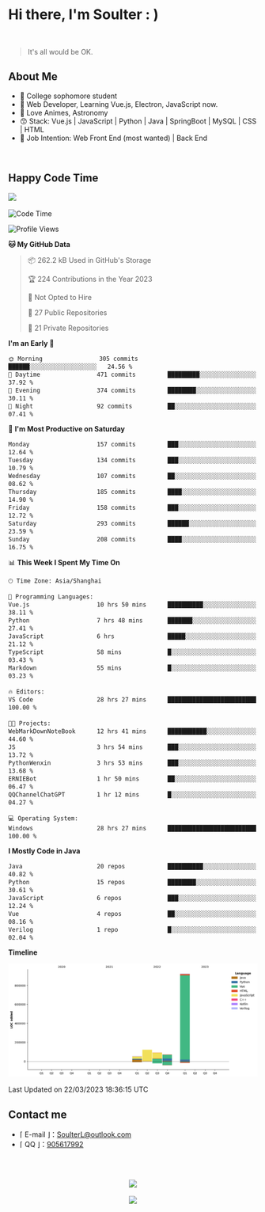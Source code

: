<!-- [![Bilibili](https://img.shields.io/badge/dynamic/json?label=bilibili&query=%24.data.follower&url=https%3A%2F%2Fapi.bilibili.com%2Fx%2Frelation%2Fstat%3Fvmid%3D29867566%26jsonp%3Djsonp)](https://space.bilibili.com/29867566)
-->

# Hi there, I'm Soulter : )

<br/>

> It's all would be OK.

<!-- Made the acquaintance of [Rockchin](https://github.com/RockchinQ) in Junior 3, and starting the road of further programming learning. -->

## About Me

<ul>
<li> 🏫 College sophomore student 
<!-- <li>摄影、后期 / Photography, Video Editing -->
<!-- <li>动漫 / Anime -->
<li> 🍕 Web Developer, Learning Vue.js, Electron, JavaScript now. 
<li> 🥰 Love Animes, Astronomy
<li> 😙 Stack: Vue.js | JavaScript | Python | Java | SpringBoot | MySQL | CSS | HTML
<li> 🤗 Job Intention: Web Front End (most wanted) | Back End
<!-- <li>Minecraft, Genshin Impact, CS:GO -->
<!-- <li>Minecraft -->
<!-- <li>喜欢自然科学 / Love natural science -->
</ul>

<!-- ## 项目 / Projects
<ul>
<li> [Web] Sodiary - 一个轻量化CMS系统
<li> [Web] 学校毕业生分布图网站 https://stumap.idoknow.top
<li> [Python] 基于向日葵8号气象卫星的实时地球壁纸
<li> [Python] 自动化获取某电商售后服务平台订单信息
<li> [Java-Android] 简易的电脑远程控制项目GhostJ-安卓主控端
<li> [Java-Android] 简单的跨平台通知同步项目-安卓端
<li> [Java-Android] MinecraftServerManager - 获取MC服务器信息（版本、服务端、模式、玩家）
<li> [Java] 一个半成品的点餐系统 <s>鸽了3年了，正准备用SSM+Element重构</s> 

<li> [Java] Ticketer Server - 定制化订单管理
<li> [Java-Android] 一个可以在手机上以悬浮窗的形式运行H5游戏的软件 <s>初学Android时用来练手的</s>
<li> [C] Unlimited War - 基于Funcode游戏引擎，小组制作的一款游戏。（学校作业）
<li> <s>[Deprecated] 基于trace.moe的以图搜番的手机端（官方更新了API之后没维护，所以现在用不了了，不过这网站是真强大</s>
<li> ......
</ul> -->
<br/>

## Happy Code Time

<img src="https://wakatime.com/share/@Soulter/16f8a829-20dc-4a92-9c40-1b257459952b.svg" width="550"/>

<!--START_SECTION:waka-->
![Code Time](http://img.shields.io/badge/Code%20Time-317%20hrs%2037%20mins-blue)

![Profile Views](http://img.shields.io/badge/Profile%20Views-70-blue)

**🐱 My GitHub Data** 

> 📦 262.2 kB Used in GitHub's Storage 
 > 
> 🏆 224 Contributions in the Year 2023
 > 
> 🚫 Not Opted to Hire
 > 
> 📜 27 Public Repositories 
 > 
> 🔑 21 Private Repositories 
 > 
**I'm an Early 🐤** 

```text
🌞 Morning                305 commits         ██████░░░░░░░░░░░░░░░░░░░   24.56 % 
🌆 Daytime                471 commits         █████████░░░░░░░░░░░░░░░░   37.92 % 
🌃 Evening                374 commits         ████████░░░░░░░░░░░░░░░░░   30.11 % 
🌙 Night                  92 commits          ██░░░░░░░░░░░░░░░░░░░░░░░   07.41 % 
```
📅 **I'm Most Productive on Saturday** 

```text
Monday                   157 commits         ███░░░░░░░░░░░░░░░░░░░░░░   12.64 % 
Tuesday                  134 commits         ███░░░░░░░░░░░░░░░░░░░░░░   10.79 % 
Wednesday                107 commits         ██░░░░░░░░░░░░░░░░░░░░░░░   08.62 % 
Thursday                 185 commits         ████░░░░░░░░░░░░░░░░░░░░░   14.90 % 
Friday                   158 commits         ███░░░░░░░░░░░░░░░░░░░░░░   12.72 % 
Saturday                 293 commits         ██████░░░░░░░░░░░░░░░░░░░   23.59 % 
Sunday                   208 commits         ████░░░░░░░░░░░░░░░░░░░░░   16.75 % 
```


📊 **This Week I Spent My Time On** 

```text
🕑︎ Time Zone: Asia/Shanghai

💬 Programming Languages: 
Vue.js                   10 hrs 50 mins      ██████████░░░░░░░░░░░░░░░   38.11 % 
Python                   7 hrs 48 mins       ███████░░░░░░░░░░░░░░░░░░   27.41 % 
JavaScript               6 hrs               █████░░░░░░░░░░░░░░░░░░░░   21.12 % 
TypeScript               58 mins             █░░░░░░░░░░░░░░░░░░░░░░░░   03.43 % 
Markdown                 55 mins             █░░░░░░░░░░░░░░░░░░░░░░░░   03.23 % 

🔥 Editors: 
VS Code                  28 hrs 27 mins      █████████████████████████   100.00 % 

🐱‍💻 Projects: 
WebMarkDownNoteBook      12 hrs 41 mins      ███████████░░░░░░░░░░░░░░   44.60 % 
JS                       3 hrs 54 mins       ███░░░░░░░░░░░░░░░░░░░░░░   13.72 % 
PythonWenxin             3 hrs 53 mins       ███░░░░░░░░░░░░░░░░░░░░░░   13.68 % 
ERNIEBot                 1 hr 50 mins        ██░░░░░░░░░░░░░░░░░░░░░░░   06.47 % 
QQChannelChatGPT         1 hr 12 mins        █░░░░░░░░░░░░░░░░░░░░░░░░   04.27 % 

💻 Operating System: 
Windows                  28 hrs 27 mins      █████████████████████████   100.00 % 
```

**I Mostly Code in Java** 

```text
Java                     20 repos            ██████████░░░░░░░░░░░░░░░   40.82 % 
Python                   15 repos            ████████░░░░░░░░░░░░░░░░░   30.61 % 
JavaScript               6 repos             ███░░░░░░░░░░░░░░░░░░░░░░   12.24 % 
Vue                      4 repos             ██░░░░░░░░░░░░░░░░░░░░░░░   08.16 % 
Verilog                  1 repo              █░░░░░░░░░░░░░░░░░░░░░░░░   02.04 % 
```



**Timeline**

![Lines of Code chart](https://raw.githubusercontent.com/Soulter/Soulter/main/assets/bar_graph.png)


 Last Updated on 22/03/2023 18:36:15 UTC
<!--END_SECTION:waka-->

## Contact me

-  ⌈ E-mail ⌋：[SoulterL@outlook.com](SoulterL@outlook.com)
-  ⌈ QQ ⌋：[905617992](https://qm.qq.com/cgi-bin/qm/qr?k=ZO0dHlDXgp2jBztY9xsdkUoZtQ8YcNw8&noverify=0)
<br/>
<br/>

<p align="center">
 <img href="https://github.com/Soulter" src="https://github-readme-stats.vercel.app/api?username=Soulter&title_color=fa4694&count_private=true&theme=jolly">

</p>
<p align="center">
<img src="https://profile-counter.glitch.me/{Soulter}/count.svg" />
</p>
<!-- <img height="180em" src="https://github-readme-stats.vercel.app/api/top-langs?username=Soulter&show_icons=true&locale=en&layout=compact&hide_border=true&theme=radical" alt="Soulter" align = "center"/></p> -->

<!-- ![Metrics](https://metrics.lecoq.io/Soulter?template=classic&isocalendar=1&isocalendar.duration=full-year) -->

<!-- ![Metrics](https://metrics.lecoq.io/Soulter?template=classic&isocalendar=1&isocalendar.duration=full-year)
， -->
